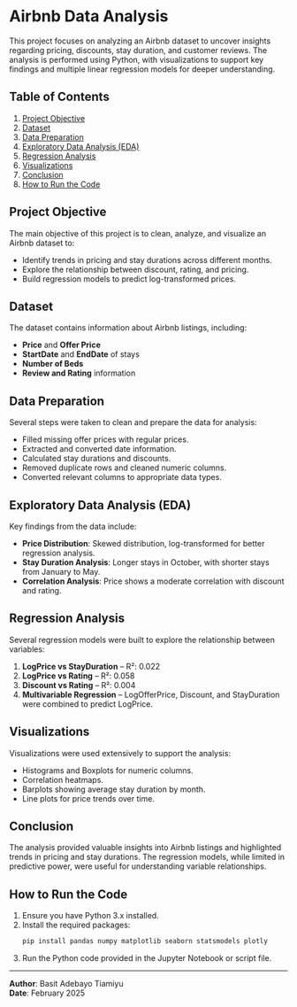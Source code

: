 
# Airbnb Data Analysis

This project focuses on analyzing an Airbnb dataset to uncover insights regarding pricing, discounts, stay duration, and customer reviews. The analysis is performed using Python, with visualizations to support key findings and multiple linear regression models for deeper understanding.

## Table of Contents
1. [Project Objective](#project-objective)
2. [Dataset](#dataset)
3. [Data Preparation](#data-preparation)
4. [Exploratory Data Analysis (EDA)](#exploratory-data-analysis-eda)
5. [Regression Analysis](#regression-analysis)
6. [Visualizations](#visualizations)
7. [Conclusion](#conclusion)
8. [How to Run the Code](#how-to-run-the-code)

## Project Objective
The main objective of this project is to clean, analyze, and visualize an Airbnb dataset to:
- Identify trends in pricing and stay durations across different months.
- Explore the relationship between discount, rating, and pricing.
- Build regression models to predict log-transformed prices.

## Dataset
The dataset contains information about Airbnb listings, including:
- **Price** and **Offer Price**
- **StartDate** and **EndDate** of stays
- **Number of Beds**
- **Review and Rating** information

## Data Preparation
Several steps were taken to clean and prepare the data for analysis:
- Filled missing offer prices with regular prices.
- Extracted and converted date information.
- Calculated stay durations and discounts.
- Removed duplicate rows and cleaned numeric columns.
- Converted relevant columns to appropriate data types.

## Exploratory Data Analysis (EDA)
Key findings from the data include:
- **Price Distribution**: Skewed distribution, log-transformed for better regression analysis.
- **Stay Duration Analysis**: Longer stays in October, with shorter stays from January to May.
- **Correlation Analysis**: Price shows a moderate correlation with discount and rating.

## Regression Analysis
Several regression models were built to explore the relationship between variables:
1. **LogPrice vs StayDuration** – R²: 0.022
2. **LogPrice vs Rating** – R²: 0.058
3. **Discount vs Rating** – R²: 0.004
4. **Multivariable Regression** – LogOfferPrice, Discount, and StayDuration were combined to predict LogPrice.

## Visualizations
Visualizations were used extensively to support the analysis:
- Histograms and Boxplots for numeric columns.
- Correlation heatmaps.
- Barplots showing average stay duration by month.
- Line plots for price trends over time.

## Conclusion
The analysis provided valuable insights into Airbnb listings and highlighted trends in pricing and stay durations. The regression models, while limited in predictive power, were useful for understanding variable relationships.

## How to Run the Code
1. Ensure you have Python 3.x installed.
2. Install the required packages:
   ```bash
   pip install pandas numpy matplotlib seaborn statsmodels plotly
   ```
3. Run the Python code provided in the Jupyter Notebook or script file.

---
**Author**: Basit Adebayo Tiamiyu  
**Date**: February 2025
